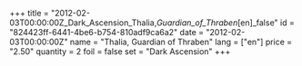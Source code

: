 +++
title = "2012-02-03T00:00:00Z_Dark_Ascension_Thalia,_Guardian_of_Thraben_[en]_false"
id = "824423ff-6441-4be6-b754-810adf9ca6a2"
date = "2012-02-03T00:00:00Z"
name = "Thalia, Guardian of Thraben"
lang = ["en"]
price = "2.50"
quantity = 2
foil = false
set = "Dark Ascension"
+++
